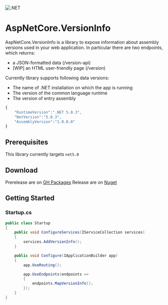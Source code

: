 ![.NET](https://github.com/salem84/AspNetCore.VersionInfo/workflows/.NET/badge.svg)

# AspNetCore.VersionInfo

AspNetCore.VersionInfo is a library to expose information about assembly versions used in your web application. 
In particular there are two endpoints, which returns:
* a JSON-formatted data (/version-api)
* [WIP] an HTML user-friendly page (/version)

Currently library supports following data versions:
* The name of .NET installation on which the app is running
* The version of the common language runtime
* The version of entry assembly

```js
{
    "RuntimeVersion":".NET 5.0.3",
    "NetVersion":"5.0.3",
    "AssemblyVersion":"1.0.0.0"
}
```

## Prerequisites
This library currently targets `net5.0`

## Download

Prerelease are on [GH Packages](https://github.com/salem84?tab=packages&repo_name=AspNetCore.VersionInfo)
Release are on [Nuget]()

## Getting Started

### Startup.cs
```csharp
public class Startup
{
    public void ConfigureServices(IServiceCollection services)
    {
        services.AddVersionInfo();
    }

    public void Configure(IApplicationBuilder app)
    {
        app.UseRouting();

        app.UseEndpoints(endpoints =>
        {
            endpoints.MapVersionInfo();
        });
    }
}
```

